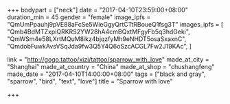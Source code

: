 +++
bodypart = ["neck"]
date = "2017-04-10T23:59:00+08:00"
duration_min = 45
gender = "female"
image_ipfs = "QmUmPpauhj9pVE88aFcSe5WieGgyQrtCTtRBoueQ1fsg3T"
images_ipfs = [  "Qmb4BdMTZxpiQRKRS2YW28hA4cmBQxtMFgyFb5q3hdGeki",
  "QmWSm4e58LXrtMQuM8ikz4bjqzfyMh9eNHDT5osaSxaxnC",
  "QmdobFuwkAvsVSqJda9fw3Q5Y4Q6oSzcACGL7Fw2J19KAc",
]

link = "http://gogo.tattoo/xizi/tattoo/sparrow_with_love"
made_at_city = "Shanghai"
made_at_country = "China"
made_at_shop = "chushangfeng"
made_date = "2017-04-10T14:00:00+08:00"
tags = ["black and gray", "sparrow", "bird", "text", "love"]
title = "Sparrow with love"

+++
